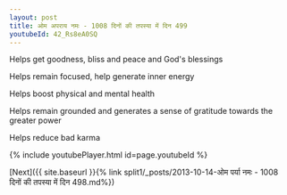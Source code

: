 ```yaml
---
layout: post
title: ओम अपराय नमः - 1008 दिनों की तपस्या में दिन 499
youtubeId: 42_Rs8eA0SQ
---
```

 
 
Helps get goodness, bliss and peace and God's blessings
 
Helps remain focused, help generate inner energy 
 
Helps boost physical and mental health 
 
Helps remain grounded and generates a sense of gratitude towards the greater power 
 
Helps reduce bad karma
 
 
 
 


{% include youtubePlayer.html id=page.youtubeId %}
 
[Next]({{ site.baseurl }}{% link  split1/_posts/2013-10-14-ओम पर्या नमः - 1008 दिनों की तपस्या में दिन 498.md%})
 
